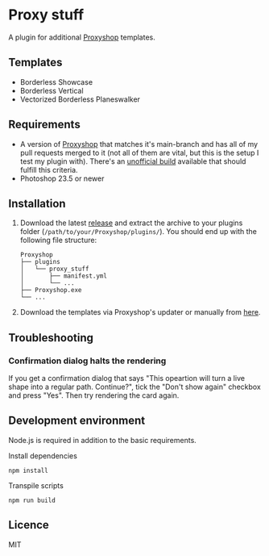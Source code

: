 # Proxy stuff

A plugin for additional [Proxyshop](https://github.com/Investigamer/Proxyshop) templates.

## Templates
- Borderless Showcase
- Borderless Vertical
- Vectorized Borderless Planeswalker

## Requirements

- A version of [Proxyshop](https://github.com/Investigamer/Proxyshop) that matches it's main-branch and has all of my pull requests merged to it (not all of them are vital, but this is the setup I test my plugin with). There's an [unofficial build](https://github.com/alex-taxiera/Proxyshop/releases) available that should fulfill this criteria.
- Photoshop 23.5 or newer

## Installation

1. Download the latest [release](https://github.com/pappnu/proxy_stuff/releases) and extract the archive to your plugins folder (`/path/to/your/Proxyshop/plugins/`). You should end up with the following file structure:
    ```
    Proxyshop
    ├── plugins
    │   └── proxy_stuff
    │       ├── manifest.yml
    │       └── ...
    ├── Proxyshop.exe
    └── ...
    ```
2. Download the templates via Proxyshop's updater or manually from [here](https://drive.google.com/drive/folders/1Q4JgzLOWCocjh56MKTfHgSPGMS-QQtOL).

## Troubleshooting

### Confirmation dialog halts the rendering

If you get a confirmation dialog that says "This opeartion will turn a live shape into a regular path. Continue?", tick the "Don't show again" checkbox and press "Yes". Then try rendering the card again.

## Development environment

Node.js is required in addition to the basic requirements.

Install dependencies
```
npm install
```

Transpile scripts
```
npm run build
```

## Licence

MIT
